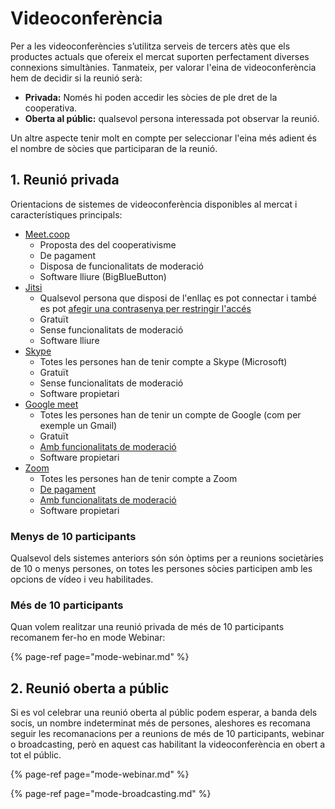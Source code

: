 # Videoconferència

Per a les videoconferències s’utilitza serveis de tercers atès que els productes actuals que ofereix el mercat suporten perfectament diverses connexions simultànies. Tanmateix, per valorar l'eina de videoconferència hem de decidir si la reunió serà:

* **Privada:** Només hi poden accedir les sòcies de ple dret de la cooperativa. 
* **Oberta al públic:** qualsevol persona interessada pot observar la reunió.

Un altre aspecte tenir molt en compte per seleccionar l'eina més adient és el nombre de sòcies que participaran de la reunió.

## 1. Reunió privada

Orientacions de sistemes de videoconferència disponibles al mercat i característiques principals:

* [Meet.coop](https://www.org.meet.coop/)
  * Proposta des del cooperativisme
  * De pagament
  * Disposa de funcionalitats de moderació
  * Software lliure \(BigBlueButton\)
* [Jitsi](https://meet.jit.si/)
  * Qualsevol persona que disposi de l'enllaç es pot connectar i també es pot [afegir una contrasenya per restringir l'accés](https://jitsi.github.io/handbook/docs/faq#_3-add-a-password-to-the-room_)
  * Gratuït
  * Sense funcionalitats de moderació
  * Software lliure
* [Skype](https://www.skype.com/es/) 
  * Totes les persones han de tenir compte a Skype \(Microsoft\)
  * Gratuït
  * Sense funcionalitats de moderació
  * Software propietari
* [Google meet](https://meet.google.com/)
  * Totes les persones han de tenir un compte de Google \(com per exemple un Gmail\)
  * Gratuït
  * [Amb funcionalitats de moderació](https://support.google.com/meet/answer/7501121) 
  * Software propietari
* [Zoom](https://zoom.us/)
  * Totes les persones han de tenir compte a Zoom
  * [De pagament](https://zoom.us/pricing)
  * [Amb funcionalitats de moderació](https://support.zoom.us/hc/es/articles/201362603-Host-and-Co-Host-Controls-in-a-Meeting)
  * Software propietari

### Menys de 10 participants

Qualsevol dels sistemes anteriors són són òptims per a reunions societàries de 10 o menys persones, on totes les persones sòcies participen amb les opcions de vídeo i veu habilitades.

### Més de 10 participants

Quan volem realitzar una reunió privada de més de 10 participants recomanem fer-ho en mode Webinar:

{% page-ref page="mode-webinar.md" %}

## 2. Reunió oberta a públic

Si es vol celebrar una reunió oberta al públic podem esperar, a banda dels socis, un nombre indeterminat més de persones, aleshores es recomana seguir les recomanacions per a reunions de més de 10 participants, webinar o broadcasting, però en aquest cas habilitant la videoconferència en obert a tot el públic.

{% page-ref page="mode-webinar.md" %}

{% page-ref page="mode-broadcasting.md" %}

